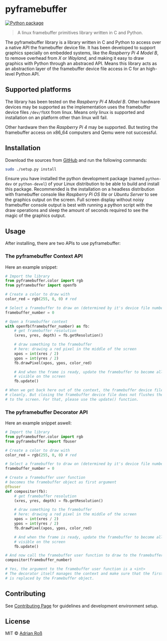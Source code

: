 # pyframebuffer

[![Python package](https://github.com/RossAdrian/pyframebuffer/actions/workflows/python-package.yml/badge.svg)](https://github.com/RossAdrian/pyframebuffer/actions/workflows/python-package.yml)

> A linux framebuffer primitives library written in C and Python.

The pyframebuffer library is a library written in C and Python to access over a native API the framebuffer device file. It has been developed to support graphics specially on embedded systems, like the *Raspberry Pi 4 Model B*, to remove overhead from *X* or *Wayland*, and making it easy to draw graphics with Python through an abstraced API. Means this library acts as an abstraction layer of the framebuffer device file access in C for an high-level Python API.

## Supported platforms

The library has been tested on the *Raspberry Pi 4 Model B*. Other hardware devices may be supported as the implementation uses the framebuffer device files `/dev/fbXX` from linux. Means only linux is supported and installation on an platform other than linux will fail.

Other hardware then the *Raspberry Pi 4* may be supported. But testing the framebuffer access on x86_64 computers and Qemu were not successful.

## Installation

Download the sources from [GitHub](https://github.com/RossAdrian/pyframebuffer) and run the following commands:

```sh
sudo ./setup.py install
```

Ensure you have installed the python development package (named `python-dev` or `python-devel`) of your Linux distribution
to be able to build and install this package. Recommended is the installation on a headless distribution with framebuffer
console like *Raspberry Pi OS lite* or *Ubuntu Server* to see the graphics output on the screen. Full screen display without
noisy framebuffer console output is best with running a python script with the draw operations and sleep the amount of seconds
required to see the magic of the graphics output.

## Usage

After installing, there are two APIs to use pyframebuffer:

### The pyframebuffer Context API

Here an example snippet:

```py
# Import the library
from pyframebuffer.color import rgb
from pyframebuffer import openfb

# Create a color to draw with
color_red = rgb(255, 0, 0) # red

# Select a framebuffer to draw on (determined by it's device file number)
framebuffer_number = 0

# Open a framebuffer context
with openfb(framebuffer_number) as fb:
    # get framebuffer resolution
    (xres, yres, depth) = fb.getResolution()

    # draw something to the framebuffer
    # here: drawing a red pixel in the middle of the screen
    xpos = int(xres / 2)
    ypos = int(yres / 2)
    fb.drawPixel(xpos, ypos, color_red)

    # And when the frame is ready, update the framebuffer to become all changes
    # visible on the screen
    fb.update()

# When we get back here out of the context, the framebuffer device file is closed
# cleanly. But closing the framebuffer device file does not flushes the last frame
# to the screen. For that, please use the update() function.
```

### The pyframebuffer Decorator API

Here an example snippet aswell:

```py
# Import the library
from pyframebuffer.color import rgb
from pyframebuffer import fbuser

# Create a color to draw with
color_red = rgb(255, 0, 0) # red

# Select a framebuffer to draw on (determined by it's device file number)
framebuffer_number = 0

# Create a framebuffer user function
# becomes the framebuffer object as first argument
@fbuser
def compositor(fb):
    # get framebuffer resolution
    (xres, yres, depth) = fb.getResolution()

    # draw something to the framebuffer
    # here: drawing a red pixel in the middle of the screen
    xpos = int(xres / 2)
    ypos = int(yres / 2)
    fb.drawPixel(xpos, ypos, color_red)

    # And when the frame is ready, update the framebuffer to become all changes
    # visible on the screen
    fb.update()

# And now call the framebuffer user function to draw to the framebuffer
compositor(framebuffer_number)

# Yes, the argument to the framebuffer user function is a <int>
# The decorator itself manages the context and make sure that the first argument
# is replaced by the Framebuffer object.
```

## Contributing

See [Contributing Page](./CONTRIBUTING.md) for guidelines and development environment setup.

## License

MIT © [Adrian Roß](https://github.com/RossAdrian)